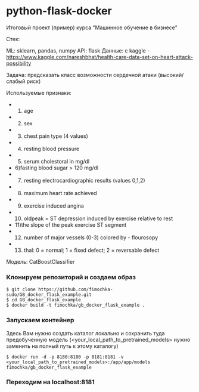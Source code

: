 # python-flask-docker
Итоговый проект (пример) курса "Машинное обучение в бизнесе"

Стек:

ML: sklearn, pandas, numpy
API: flask
Данные: с kaggle - https://www.kaggle.com/nareshbhat/health-care-data-set-on-heart-attack-possibility

Задача: предсказать класс возможности сердечной атаки (высокий/слабый риск)

Используемые признаки:

- 1) age
- 2) sex
- 3) chest pain type (4 values)
- 4) resting blood pressure
- 5) serum cholestoral in mg/dl
- 6)fasting blood sugar > 120 mg/dl
- 7) resting electrocardiographic results (values 0,1,2)
- 8) maximum heart rate achieved
- 9) exercise induced angina
- 10) oldpeak = ST depression induced by exercise relative to rest
- 11)the slope of the peak exercise ST segment
- 12) number of major vessels (0-3) colored by - flourosopy
- 13) thal: 0 = normal; 1 = fixed defect; 2 = reversable defect


Модель: CatBoostClassifier

### Клонируем репозиторий и создаем образ
```
$ git clone https://github.com/fimochka-sudo/GB_docker_flask_example.git
$ cd GB_docker_flask_example
$ docker build -t fimochka/gb_docker_flask_example .
```

### Запускаем контейнер

Здесь Вам нужно создать каталог локально и сохранить туда предобученную модель (<your_local_path_to_pretrained_models> нужно заменить на полный путь к этому каталогу)
```
$ docker run -d -p 8180:8180 -p 8181:8181 -v <your_local_path_to_pretrained_models>:/app/app/models fimochka/gb_docker_flask_example
```

### Переходим на localhost:8181